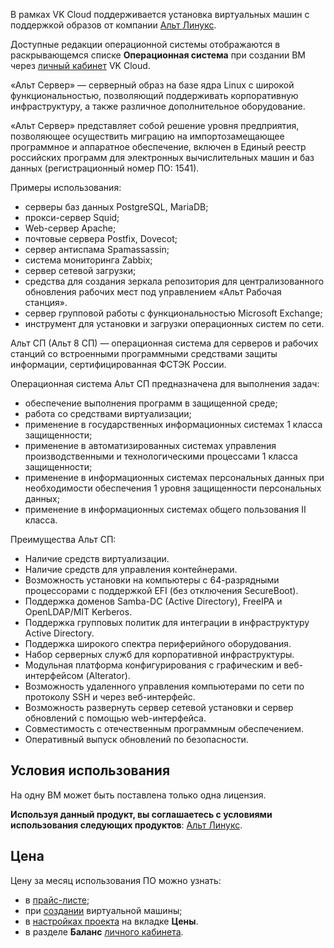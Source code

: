 В рамках VK Cloud поддерживается установка виртуальных машин с поддержкой образов от компании [Альт Линукс](https://www.basealt.ru/alt-server).

Доступные редакции операционной системы отображаются в раскрывающемся списке **Операционная система** при создании ВМ через [личный кабинет](https://msk.cloud.vk.com/app/services/infra/servers/add) VK Cloud.

«Альт Сервер» — серверный образ на базе ядра Linux с широкой функциональностью, позволяющий поддерживать корпоративную инфраструктуру, а также различное дополнительное оборудование.

«Альт Сервер» представляет собой решение уровня предприятия, позволяющее осуществить миграцию на импортозамещающее программное и аппаратное обеспечение, включен в Единый реестр российских программ для электронных вычислительных машин и баз данных (регистрационный номер ПО: 1541).

Примеры использования:

- серверы баз данных PostgreSQL, MariaDB;
- прокси-сервер Squid;
- Web-сервер Apache;
- почтовые сервера Postfix, Dovecot;
- сервер антиспама Spamassassin;
- система мониторинга Zabbix;
- сервер сетевой загрузки;
- средства для создания зеркала репозитория для централизованного обновления рабочих мест под управлением «Альт Рабочая станция».
- сервер групповой работы с функциональностью Microsoft Exchange;
- инструмент для установки и загрузки операционных систем по сети.

Альт СП (Альт 8 СП) — операционная система для серверов и рабочих станций со встроенными программными средствами защиты информации, сертифицированная ФСТЭК России.

Операционная система Альт СП предназначена для выполнения задач:

- обеспечение выполнения программ в защищенной среде;
- работа со средствами виртуализации;
- применение в государственных информационных системах 1 класса защищенности;
- применение в автоматизированных системах управления производственными и технологическими процессами 1 класса защищенности;
- применение в информационных системах персональных данных при необходимости обеспечения 1 уровня защищенности персональных данных;
- применение в информационных системах общего пользования II класса.

Преимущества Альт СП:

- Наличие средств виртуализации.
- Наличие средств для управления контейнерами.
- Возможность установки на компьютеры с 64-разрядными процессорами с поддержкой EFI (без отключения SecureBoot).
- Поддержка доменов Samba-DC (Active Directory), FreeIPA и OpenLDAP/MIT Kerberos.
- Поддержка групповых политик для интеграции в инфраструктуру Active Directory.
- Поддержка широкого спектра периферийного оборудования.
- Набор серверных служб для корпоративной инфраструктуры.
- Модульная платформа конфигурирования с графическим и веб-интерфейсом (Alterator).
- Возможность удаленного управления компьютерами по сети по протоколу SSH и через веб-интерфейс.
- Возможность развернуть сервер сетевой установки и сервер обновлений с помощью web-интерфейса.
- Совместимость с отечественным программным обеспечением.
- Оперативный выпуск обновлений по безопасности.

## Условия использования

На одну ВМ может быть поставлена только одна лицензия.

**Используя данный продукт, вы соглашаетесь с условиями использования следующих продуктов**: [Альт Линукс](https://www.basealt.ru/alt-server/license).

## Цена

Цену за месяц использования ПО можно узнать:

- в [прайс-листе](https://cloud.vk.com/pricelist);
- при [создании](/ru/base/iaas/instructions/vm/vm-create) виртуальной машины;
- в [настройках проекта](https://msk.cloud.vk.com/app/project/) на вкладке **Цены**.
- в разделе **Баланс** [личного кабинета](https://msk.cloud.vk.com/app/services/billing).
